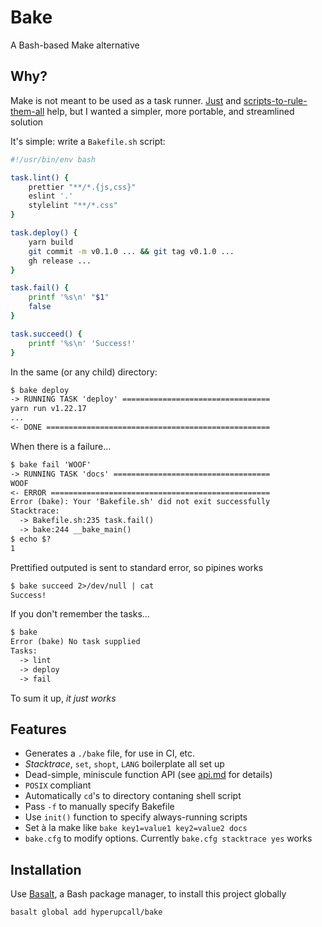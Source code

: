 # Bake

A Bash-based Make alternative

## Why?

Make is not meant to be used as a task runner. [Just](https://github.com/casey/just) and [scripts-to-rule-them-all](https://github.com/github/scripts-to-rule-them-all) help, but I wanted a simpler, more portable, and streamlined solution

It's simple: write a `Bakefile.sh` script:

```sh
#!/usr/bin/env bash

task.lint() {
	prettier "**/*.{js,css}"
	eslint '.'
	stylelint "**/*.css"
}

task.deploy() {
	yarn build
	git commit -m v0.1.0 ... && git tag v0.1.0 ...
	gh release ...
}

task.fail() {
	printf '%s\n' "$1"
	false
}

task.succeed() {
	printf '%s\n' 'Success!'
}
```

In the same (or any child) directory:

```txt
$ bake deploy
-> RUNNING TASK 'deploy' =================================
yarn run v1.22.17
...
<- DONE ==================================================
```

When there is a failure...

```txt
$ bake fail 'WOOF'
-> RUNNING TASK 'docs' ===================================
WOOF
<- ERROR =================================================
Error (bake): Your 'Bakefile.sh' did not exit successfully
Stacktrace:
  -> Bakefile.sh:235 task.fail()
  -> bake:244 __bake_main()
$ echo $?
1
```

Prettified outputed is sent to standard error, so pipines works

```txt
$ bake succeed 2>/dev/null | cat
Success!
```

If you don't remember the tasks...

```txt
$ bake
Error (bake) No task supplied
Tasks:
  -> lint
  -> deploy
  -> fail
```

To sum it up, _it just works_

## Features

- Generates a `./bake` file, for use in CI, etc.
- _Stacktrace_, `set`, `shopt`, `LANG` boilerplate all set up
- Dead-simple, miniscule function API (see [api.md](./docs/api.md) for details)
- `POSIX` compliant
- Automatically `cd`'s to directory contaning shell script
- Pass `-f` to manually specify Bakefile
- Use `init()` function to specify always-running scripts
- Set à la make like `bake key1=value1 key2=value2 docs`
- `bake.cfg` to modify options. Currently `bake.cfg stacktrace yes` works

## Installation

Use [Basalt](https://github.com/hyperupcall/basalt), a Bash package manager, to install this project globally

```sh
basalt global add hyperupcall/bake
```

